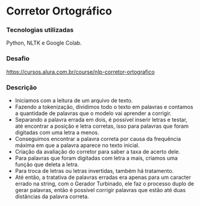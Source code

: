 # Corretor Ortográfico

### Tecnologias utilizadas
Python, NLTK e Google Colab.

### Desafio
https://cursos.alura.com.br/course/nlp-corretor-ortografico

### Descrição
- Iniciamos com a leitura de um arquivo de texto.
- Fazendo a tokenização, dividimos todo o texto em palavras e contamos a quantidade de palavras que o modelo vai aprender a corrigir.
- Separando a palavra errada em dois, é possível inserir letras e testar, até encontrar a posição e letra corretas, isso para palavras que foram digitadas com uma letra a menos.
- Conseguimos encontrar a palavra correta por causa da frequência máxima em que a palavra aparece no texto inicial.
- Criação da avaliação do corretor para saber a taxa de acerto dele.
- Para palavras que foram digitadas com letra a mais, criamos uma função que deleta a letra.
- Para troca de letras ou letras invertidas, também há tratamento.
- Até então, a tratativa de palavras erradas era apenas para um caracter errado na string, com o Gerador Turbinado, ele faz o processo duplo de gerar palavras, então é possível corrigir palavras que estão até duas distâncias da palavra correta.
